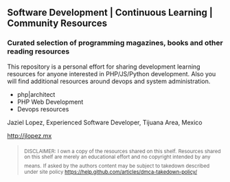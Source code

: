 ## Software Development | Continuous Learning | Community Resources

### Curated selection of programming magazines, books and other reading resources

This repository is a personal effort for sharing development learning resources for anyone interested in PHP/JS/Python development. Also you will find additional resources around devops and system administration.

- php|architect
- PHP Web Development
- Devops resources
 

Jaziel Lopez, Experienced Software Developer, Tijuana Area, Mexico

http://jlopez.mx 

> <sub>DISCLAIMER:</sub> 
> <sub>I own a copy of the resources shared on this shelf.</sub>
> <sub>Resources shared on this shelf are merely an educational effort and no copyright intended by any means.</sub>
> <sub>If asked by the authors content may be subject to takedown described under site policy https://help.github.com/articles/dmca-takedown-policy/</sub>
